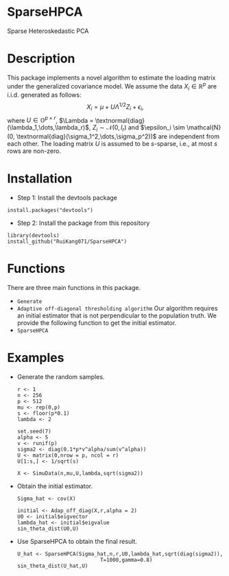 # SparseHPCA

Sparse Heteroskedastic PCA

# Description

This package implements a novel algorithm to estimate the loading matrix under the generalized covariance model.
We assume the data $X_i \in \mathbb{R}^p$ are i.i.d. generated as follows:
$$X_i = \mu + U \Lambda^{1/2} Z_i + \epsilon_i,$$
where $U \in \mathbb{O}^{p \times r}$, $\Lambda = \textnormal{diag}(\lambda_1,\dots,\lambda_r)$, $Z_i \sim \mathcal{N}(0,I_r)$ and $\epsilon_i \sim \mathcal{N}(0, \textnormal{diag}(\sigma_1^2,\dots,\sigma_p^2))$ are independent from each other.
The loading matrix $U$ is assumed to be $s$-sparse, i.e., at most $s$ rows are non-zero.

# Installation

- Step 1: Install the devtools package

```
install.packages("devtools")
```

- Step 2: Install the package from this repository

```
library(devtools)
install_github("RuiKang071/SparseHPCA")
```

# Functions
There are three main functions in this package.
- `Generate`
- `Adaptive off-diagonal thresholding algorithm` Our algorithm requires an initial estimator that is not perpendicular to the population truth. 
We provide the following function to get the initial estimator.
- `SparseHPCA`

# Examples
- Generate the random samples.
  ```
  r <- 1
  n <- 256
  p <- 512
  mu <- rep(0,p)
  s <- floor(p*0.1)
  lambda <- 2

  set.seed(7)
  alpha <- 5
  v <- runif(p)
  sigma2 <- diag(0.1*p*v^alpha/sum(v^alpha))
  U <- matrix(0,nrow = p, ncol = r)
  U[1:s,] <- 1/sqrt(s)

  X <- SimuData(n,mu,U,lambda,sqrt(sigma2))
  ```
- Obtain the initial estimator.
  ```
  Sigma_hat <- cov(X)

  initial <- Adap_off_diag(X,r,alpha = 2)
  U0 <- initial$eigvector
  lambda_hat <- initial$eigvalue
  sin_theta_dist(U0,U)
  ```
- Use SparseHPCA to obtain the final result.
  ```
  U_hat <- SparseHPCA(Sigma_hat,n,r,U0,lambda_hat,sqrt(diag(sigma2)),
                             T=1000,gamma=0.8)
  sin_theta_dist(U_hat,U)
  ```
